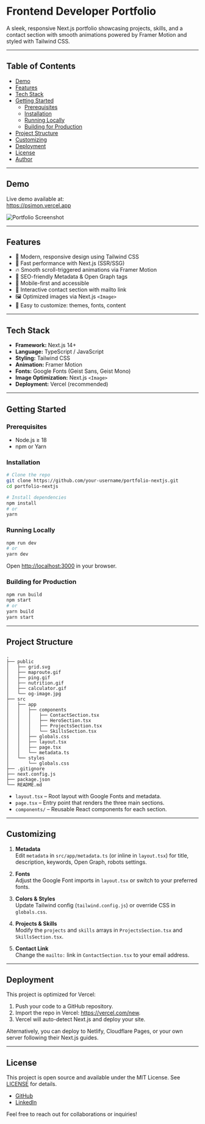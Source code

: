 # Frontend Developer Portfolio

A sleek, responsive Next.js portfolio showcasing projects, skills, and a contact section with smooth animations powered by Framer Motion and styled with Tailwind CSS.

---

## Table of Contents

- [Demo](#demo)  
- [Features](#features)  
- [Tech Stack](#tech-stack)  
- [Getting Started](#getting-started)  
  - [Prerequisites](#prerequisites)  
  - [Installation](#installation)  
  - [Running Locally](#running-locally)  
  - [Building for Production](#building-for-production)  
- [Project Structure](#project-structure)  
- [Customizing](#customizing)  
- [Deployment](#deployment)  
- [License](#license)  
- [Author](#author)  

---

## Demo

Live demo available at:  
https://psimon.vercel.app

![Portfolio Screenshot](/public/og-image.jpg)

---

## Features

- 🎨 Modern, responsive design using Tailwind CSS  
- 🚀 Fast performance with Next.js (SSR/SSG)  
- 🔥 Smooth scroll-triggered animations via Framer Motion  
- 🎯 SEO-friendly Metadata & Open Graph tags  
- 📱 Mobile-first and accessible  
- 💌 Interactive contact section with mailto link  
- 🖼️ Optimized images via Next.js `<Image>`  
- 🔗 Easy to customize: themes, fonts, content  

---

## Tech Stack

- **Framework:** Next.js 14+  
- **Language:** TypeScript / JavaScript  
- **Styling:** Tailwind CSS  
- **Animation:** Framer Motion  
- **Fonts:** Google Fonts (Geist Sans, Geist Mono)  
- **Image Optimization:** Next.js `<Image>`  
- **Deployment:** Vercel (recommended)  

---

## Getting Started

### Prerequisites

- Node.js ≥ 18  
- npm or Yarn  

### Installation

```bash
# Clone the repo
git clone https://github.com/your-username/portfolio-nextjs.git
cd portfolio-nextjs

# Install dependencies
npm install
# or
yarn
```

### Running Locally

```bash
npm run dev
# or
yarn dev
```

Open [http://localhost:3000](http://localhost:3000) in your browser.

### Building for Production

```bash
npm run build
npm start
# or
yarn build
yarn start
```

---

## Project Structure

```
.
├── public
│   ├── grid.svg
│   ├── maproute.gif
│   ├── ping.gif
│   ├── nutrition.gif
│   ├── calculator.gif
│   └── og-image.jpg
├── src
│   ├── app
│   │   ├── components
│   │   │   ├── ContactSection.tsx
│   │   │   ├── HeroSection.tsx
│   │   │   ├── ProjectsSection.tsx
│   │   │   └── SkillsSection.tsx
│   │   ├── globals.css
│   │   ├── layout.tsx
│   │   ├── page.tsx
│   │   └── metadata.ts
│   └── styles
│       └── globals.css
├── .gitignore
├── next.config.js
├── package.json
└── README.md
```

- `layout.tsx` – Root layout with Google Fonts and metadata.  
- `page.tsx` – Entry point that renders the three main sections.  
- `components/` – Reusable React components for each section.  

---

## Customizing

1. **Metadata**  
   Edit `metadata` in `src/app/metadata.ts` (or inline in `layout.tsx`) for title, description, keywords, Open Graph, robots settings.

2. **Fonts**  
   Adjust the Google Font imports in `layout.tsx` or switch to your preferred fonts.

3. **Colors & Styles**  
   Update Tailwind config (`tailwind.config.js`) or override CSS in `globals.css`.

4. **Projects & Skills**  
   Modify the `projects` and `skills` arrays in `ProjectsSection.tsx` and `SkillsSection.tsx`.

5. **Contact Link**  
   Change the `mailto:` link in `ContactSection.tsx` to your email address.

---

## Deployment

This project is optimized for Vercel:

1. Push your code to a GitHub repository.
2. Import the repo in Vercel: https://vercel.com/new.
3. Vercel will auto-detect Next.js and deploy your site.

Alternatively, you can deploy to Netlify, Cloudflare Pages, or your own server following their Next.js guides.

---

## License

This project is open source and available under the MIT License. See [LICENSE](LICENSE) for details.

- [GitHub](https://github.com/your-username)  
- [LinkedIn](https://linkedin.com/in/your-profile)  

Feel free to reach out for collaborations or inquiries!
